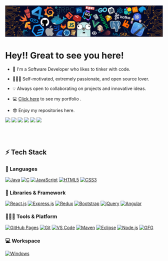 [![](./src/header_.png)](#)

# Hey!! Great to see you here!

- 📖 I'm a Software Developer who likes to tinker with code.

- 🧑🏻‍💻 Self-motivated, extremely passionate, and open source lover.

- 💡 Always open to collaborating on projects and innovative ideas.

- 💻 [Click here](https://dveersingh000.github.io/My-Portfolio/) to see my portfolio .
- 😎 Enjoy my repositories here.

<p>
    <img src="https://views.whatilearened.today/views/github/dharamveer-here/views.svg"/>
    <a href="https://github.com/dveersingh000?tab=followers"><img src="https://img.shields.io/github/followers/dharamveer-here?color=%234CC61E&label=GitHub%20Followers%20%3A"/></a>
    <a href="https://github.com/dveersingh000?tab=repositories"><img src="https://badges.frapsoft.com/os/v2/open-source.svg?v=103"/></a>
    <a href="https://github.com/Naereen/badges"><img src="https://img.shields.io/badge/badges-awesome-green.svg"/></a>
    <a href="mailto:dveersingh000@gmail.com?subject=[GitHub]%20🔥%20Ask%20me%20anything&body=Hello%20Bayrem%2C%0A%0AI am%20sending%20you%20this%20mail%20after%20seeing%20your%20GitHub profile%20to..."><img src="https://img.shields.io/badge/Ask%20me-anything-1abc9c.svg"/></a>
    <a href="https://www.microsoft.com/en-in/"><img src="https://img.shields.io/badge/Windows-0078D6?logo=windows"/></a>
   
  </p>
</p>
<br/><br/>

## ⚡ Tech Stack

### 🚀 Languages

[![Java](https://img.shields.io/badge/Java-ED8B00?style=for-the-badge&logo=java&logoColor=white)](https://www.java.com/)
[![C](https://img.shields.io/badge/C-00599C?style=for-the-badge&logo=c&logoColor=white)](https://en.wikipedia.org/wiki/C_(programming_language))
[![JavaScript](https://img.shields.io/badge/JavaScript-323330?style=for-the-badge&logo=javascript&logoColor=F7DF1E)](https://developer.mozilla.org/en-US/docs/Web/JavaScript)
[![HTML5](https://img.shields.io/badge/HTML5-E34F26?style=for-the-badge&logo=html5&logoColor=white)](https://developer.mozilla.org/en-US/docs/Web/Guide/HTML/HTML5)
[![CSS3](https://img.shields.io/badge/CSS3-1572B6?style=for-the-badge&logo=css3&logoColor=white)](https://developer.mozilla.org/en-US/docs/Web/CSS)

### 🧩 Libraries & Framework

[![React.js](https://img.shields.io/badge/React.js-61DAFB?style=for-the-badge&logo=react&logoColor=white)](https://reactjs.org/)
[![Express.js](https://img.shields.io/badge/Express.js-000000?style=for-the-badge&logo=express&logoColor=white)](https://expressjs.com/)
[![Redux](https://img.shields.io/badge/Redux-764ABC?style=for-the-badge&logo=redux&logoColor=white)](https://redux.js.org/)
[![Bootstrap](https://img.shields.io/badge/Bootstrap-563D7C?style=for-the-badge&logo=bootstrap&logoColor=white)](https://getbootstrap.com/)
[![jQuery](https://img.shields.io/badge/jQuery-0769AD?style=for-the-badge&logo=jquery&logoColor=white)](https://jquery.com/)
[![Angular](https://img.shields.io/badge/Angular-DD0031?style=for-the-badge&logo=angular&logoColor=white)](https://angular.io/)

### 🧑🏻‍💻 Tools & Platform

[![GitHub Pages](https://img.shields.io/badge/GitHub_Pages-100000?style=for-the-badge&logo=github&logoColor=white)](https://pages.github.com/)
[![Git](https://img.shields.io/badge/Git-F05032?style=for-the-badge&logo=git&logoColor=white)](https://git-scm.com/)
[![VS Code](https://img.shields.io/badge/Visual_Studio_Code-0078D4?style=for-the-badge&logo=visual%20studio%20code&logoColor=white)](https://code.visualstudio.com/)
[![Maven](https://img.shields.io/badge/apache_maven-C71A36?style=for-the-badge&logo=apachemaven&logoColor=white)](https://maven.apache.org/)
[![Eclipse](https://img.shields.io/badge/Eclipse-2C2255?style=for-the-badge&logo=eclipse&logoColor=white)](https://www.eclipse.org/)
[![Node.js](https://img.shields.io/badge/Node.js-339933?style=for-the-badge&logo=node.js&logoColor=white)](https://nodejs.org/)
[![GFG](https://img.shields.io/badge/GeeksforGeeks-298D46?style=for-the-badge&logo=geeksforgeeks&logoColor=white)](https://www.geeksforgeeks.org/)

### 💻 Workspace

[![Windows](https://img.shields.io/badge/Windows-0078D6?style=for-the-badge&logo=windows&logoColor=white)](https://www.microsoft.com/windows/)

